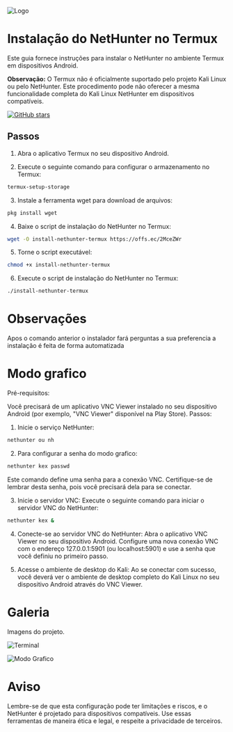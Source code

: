 ![Logo](https://avatars.githubusercontent.com/u/8104776?s=48&v=4)

# Instalação do NetHunter no Termux

Este guia fornece instruções para instalar o NetHunter no ambiente Termux em dispositivos Android. 

**Observação:** O Termux não é oficialmente suportado pelo projeto Kali Linux ou pelo NetHunter. Este procedimento pode não oferecer a mesma funcionalidade completa do Kali Linux NetHunter em dispositivos compatíveis.

[![GitHub stars](https://img.shields.io/github/stars/EfySecurity/EfySecurity.svg?style=social&label=Star&maxAge=2592000)](https://github.com/EfySecurity/EfySecurity/stargazers/)		

## Passos

1. Abra o aplicativo Termux no seu dispositivo Android.

2. Execute o seguinte comando para configurar o armazenamento no Termux:

```bash
termux-setup-storage
```


3. Instale a ferramenta wget para download de arquivos:

```bash
pkg install wget
```

4. Baixe o script de instalação do NetHunter no Termux:

```bash
wget -O install-nethunter-termux https://offs.ec/2MceZWr
```

5. Torne o script executável:

```bash
chmod +x install-nethunter-termux
```

6. Execute o script de instalação do NetHunter no Termux:

```bash
./install-nethunter-termux
```

# Observações
Apos o comando anterior o instalador fará perguntas a sua preferencia a instalação é feita de forma automatizada

# Modo grafico

Pré-requisitos:

Você precisará de um aplicativo VNC Viewer instalado no seu dispositivo Android (por exemplo, "VNC Viewer" disponível na Play Store).
Passos:

1. Inicie o serviço NetHunter:

```bash
nethunter ou nh
```

2. Para configurar a senha do modo grafico:

```bash
nethunter kex passwd
```
Este comando define uma senha para a conexão VNC. Certifique-se de lembrar desta senha, pois você precisará dela para se conectar.

3. Inicie o servidor VNC:
Execute o seguinte comando para iniciar o servidor VNC do NetHunter:

```bash
nethunter kex &
```

4. Conecte-se ao servidor VNC do NetHunter:
Abra o aplicativo VNC Viewer no seu dispositivo Android. Configure uma nova conexão VNC com o endereço 127.0.0.1:5901 (ou localhost:5901) e use a senha que você definiu no primeiro passo.

5. Acesse o ambiente de desktop do Kali:
Ao se conectar com sucesso, você deverá ver o ambiente de desktop completo do Kali Linux no seu dispositivo Android através do VNC Viewer.


# Galeria

Imagens do projeto.

![Terminal](https://www.kali.org/docs/nethunter/nethunter-rootless/010-NH-Rootless-Installation_Start_s.png)

![Modo Grafico](https://www.kali.org/docs/nethunter/nethunter-rootless/020-NH-Rootless-KeX_s.png)


# Aviso
Lembre-se de que esta configuração pode ter limitações e riscos, e o NetHunter é projetado para dispositivos compatíveis. Use essas ferramentas de maneira ética e legal, e respeite a privacidade de terceiros.
